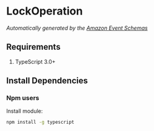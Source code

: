 # LockOperation

*Automatically generated by the [Amazon Event Schemas](https://aws.amazon.com/)*

## Requirements

1. TypeScript 3.0+

## Install Dependencies
### Npm users

Install module:

```sh
npm install -g typescript
```
